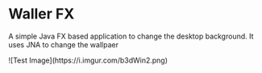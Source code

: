 <h1>Waller FX</h1>
<p>A simple Java FX based application to change the desktop background. It uses JNA to change the wallpaer</p>
![Test Image](https://i.imgur.com/b3dWin2.png)

